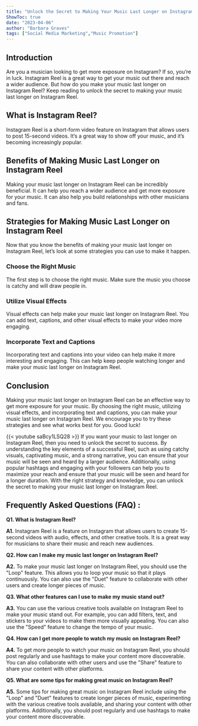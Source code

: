 ```yaml
---
title: "Unlock the Secret to Making Your Music Last Longer on Instagram Reel!"
ShowToc: true 
date: "2023-04-06"
author: "Barbara Graves" 
tags: ["Social Media Marketing","Music Promotion"]
---
```

## Introduction 

Are you a musician looking to get more exposure on Instagram? If so, you’re in luck. Instagram Reel is a great way to get your music out there and reach a wider audience. But how do you make your music last longer on Instagram Reel? Keep reading to unlock the secret to making your music last longer on Instagram Reel.

## What is Instagram Reel?

Instagram Reel is a short-form video feature on Instagram that allows users to post 15-second videos. It’s a great way to show off your music, and it’s becoming increasingly popular.

## Benefits of Making Music Last Longer on Instagram Reel

Making your music last longer on Instagram Reel can be incredibly beneficial. It can help you reach a wider audience and get more exposure for your music. It can also help you build relationships with other musicians and fans.

## Strategies for Making Music Last Longer on Instagram Reel

Now that you know the benefits of making your music last longer on Instagram Reel, let’s look at some strategies you can use to make it happen.

### Choose the Right Music

The first step is to choose the right music. Make sure the music you choose is catchy and will draw people in.

### Utilize Visual Effects

Visual effects can help make your music last longer on Instagram Reel. You can add text, captions, and other visual effects to make your video more engaging.

### Incorporate Text and Captions

Incorporating text and captions into your video can help make it more interesting and engaging. This can help keep people watching longer and make your music last longer on Instagram Reel.

## Conclusion

Making your music last longer on Instagram Reel can be an effective way to get more exposure for your music. By choosing the right music, utilizing visual effects, and incorporating text and captions, you can make your music last longer on Instagram Reel. We encourage you to try these strategies and see what works best for you. Good luck!

{{< youtube saBcy1LSQ28 >}} 
If you want your music to last longer on Instagram Reel, then you need to unlock the secret to success. By understanding the key elements of a successful Reel, such as using catchy visuals, captivating music, and a strong narrative, you can ensure that your music will be seen and heard by a larger audience. Additionally, using popular hashtags and engaging with your followers can help you to maximize your reach and ensure that your music will be seen and heard for a longer duration. With the right strategy and knowledge, you can unlock the secret to making your music last longer on Instagram Reel.

## Frequently Asked Questions (FAQ) :
**Q1. What is Instagram Reel?**

**A1.** Instagram Reel is a feature on Instagram that allows users to create 15-second videos with audio, effects, and other creative tools. It is a great way for musicians to share their music and reach new audiences.

**Q2. How can I make my music last longer on Instagram Reel?**

**A2.** To make your music last longer on Instagram Reel, you should use the "Loop" feature. This allows you to loop your music so that it plays continuously. You can also use the "Duet" feature to collaborate with other users and create longer pieces of music.

**Q3. What other features can I use to make my music stand out?**

**A3.** You can use the various creative tools available on Instagram Reel to make your music stand out. For example, you can add filters, text, and stickers to your videos to make them more visually appealing. You can also use the "Speed" feature to change the tempo of your music.

**Q4. How can I get more people to watch my music on Instagram Reel?**

**A4.** To get more people to watch your music on Instagram Reel, you should post regularly and use hashtags to make your content more discoverable. You can also collaborate with other users and use the "Share" feature to share your content with other platforms.

**Q5. What are some tips for making great music on Instagram Reel?**

**A5.** Some tips for making great music on Instagram Reel include using the "Loop" and "Duet" features to create longer pieces of music, experimenting with the various creative tools available, and sharing your content with other platforms. Additionally, you should post regularly and use hashtags to make your content more discoverable.


